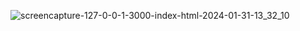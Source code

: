 ![screencapture-127-0-0-1-3000-index-html-2024-01-31-13_32_10](https://github.com/MurtazaTanda/Register-now-page/assets/153167949/3728a7c8-6354-4601-bbfc-8b235142d58f)

